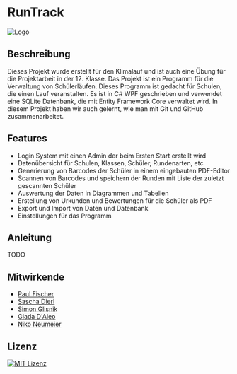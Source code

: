 # RunTrack
![Logo](./Planung/RunTrack_transparent.png)

## Beschreibung
Dieses Projekt wurde erstellt für den Klimalauf
und ist auch eine Übung für die Projektarbeit in der 12. Klasse.
Das Projekt ist ein Programm für die Verwaltung von Schülerläufen.
Dieses Programm ist gedacht für Schulen, die einen Lauf veranstalten.
Es ist in C# WPF geschrieben und verwendet eine SQLite Datenbank, die mit Entity Framework Core verwaltet wird.
In diesem Projekt haben wir auch gelernt, wie man mit Git und GitHub zusammenarbeitet.

## Features
- Login System mit einen Admin der beim Ersten Start erstellt wird
- Datenübersicht für Schulen, Klassen, Schüler, Rundenarten, etc
- Generierung von Barcodes der Schüler in einem eingebauten PDF-Editor
- Scannen von Barcodes und speichern der Runden mit Liste der zuletzt gescannten Schüler
- Auswertung der Daten in Diagrammen und Tabellen
- Erstellung von Urkunden und Bewertungen für die Schüler als PDF
- Export und Import von Daten und Datenbank
- Einstellungen für das Programm

## Anleitung
TODO

## Mitwirkende
- [Paul Fischer](https://github.com/Fuxson)
- [Sascha Dierl](https://github.com/KreativeName1)
- [Simon Glisnik](https://github.com/CyberEnte)
- [Giada D'Aleo](https://github.com/GD1900)
- [Niko Neumeier](https://github.com/user10201)

## Lizenz
[![MIT Lizenz](https://img.shields.io/badge/License-MIT-yellow.svg)](https://opensource.org/licenses/MIT)
